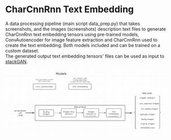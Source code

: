 # CharCnnRnn Text Embedding 
A data processing pipeline (main script data_prep.py) that takes screenshots, and the images 
(screenshots) description text files to generate CharCnnRnn text embedding tensors 
using pre-trained models, ConvAutoencoder for image feature extraction and CharCnnRnn
used to create the text embedding. Both models included and can be trained on a custom dataset.<br/>
The generated output text embedding tensors' files can be used as input to [stackGAN](https://github.com/hanzhanggit/StackGAN). 

![alt text](flow.png)